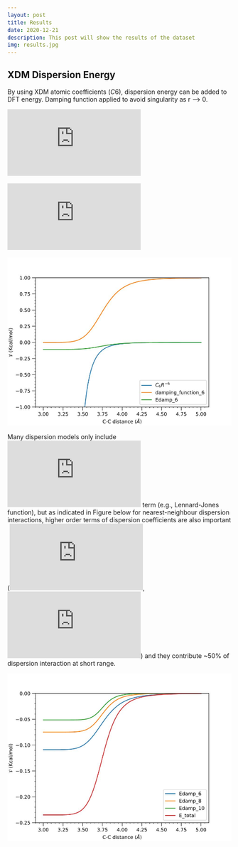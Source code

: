```yaml
---
layout: post
title: Results
date: 2020-12-21
description: This post will show the results of the dataset 
img: results.jpg 
---
```




## XDM Dispersion Energy

By using XDM atomic coefficients (*C*6), dispersion energy can be added to DFT energy. Damping function applied to avoid singularity as r --> 0. 

![total_energy](http://www.sciweavers.org/tex2img.php?eq=%5Cmathcal%7BV%7D_%7Btotal%7D%28r%29%20%3D%20%5Cmathcal%7BV%7D_%7BDFT%7D%28r%29%20%2B%20%5Cmathcal%7BV%7D_%7Bdisp%7D%28r%29%0A&bc=White&fc=Black&im=jpg&fs=12&ff=arev&edit=)

![disp energy](http://www.sciweavers.org/tex2img.php?eq=%5Cmathcal%7BV%7D_%7Bdisp%2C6%7D%28r%29%20%3D%20-f_%7Bdamp%7D%28r%29%20%5Cfrac%20%7BC_6%7D%7Br%5E6%7D%0A&bc=White&fc=Black&im=jpg&fs=12&ff=arev&edit=)


![All-plot](/assets/img/All-plot.jpeg)

Many dispersion models only include ![disp frac](http://www.sciweavers.org/tex2img.php?eq=%5Cfrac%7BC_6%7D%7Br%5E6%7D&bc=White&fc=Black&im=jpg&fs=12&ff=arev&edit=) term (e.g., Lennard-Jones function), but as indicated in Figure below for nearest-neighbour dispersion interactions, higher order terms of dispersion coefficients are also important (![c8](http://www.sciweavers.org/tex2img.php?eq=%5Cfrac%7BC_8%7D%7Br%5E8%7D&bc=White&fc=Black&im=jpg&fs=12&ff=arev&edit=), ![c10](http://www.sciweavers.org/tex2img.php?eq=%5Cfrac%7BC_10%7D%7Br%5E10%7D&bc=White&fc=Black&im=jpg&fs=12&ff=arev&edit=)) and they contribute ~50% of dispersion interaction at short range.

![Energy-plot](/assets/img/Energy-plot.jpeg)
